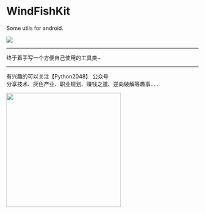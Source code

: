 # WindFishKit
Some utils for android.

[![](https://jitpack.io/v/sheep0704/WindFishKits.svg)](https://jitpack.io/#sheep0704/WindFishKits)

---

终于着手写一个方便自己使用的工具类~



<hr/>

有兴趣的可以关注【Python2048】 公众号<br/>
分享技术、灰色产业、职业规划、赚钱之道、逆向破解等趣事……

<img src="https://github.com/sheep0704/IOSIphoneHttps/blob/master/python2048.jpg" width="300" height="300">



 
